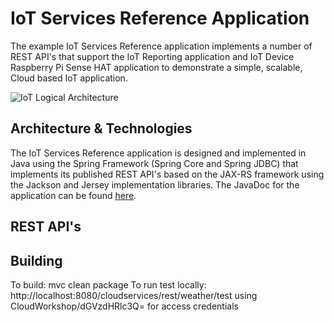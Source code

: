 **IoT Services Reference Application**
==================
The example IoT Services Reference application implements a number of REST API's that support the IoT Reporting application and IoT Device Raspberry Pi Sense HAT application to demonstrate a simple, scalable, Cloud based IoT application.

![IoT Logical Architecture](https://github.com/markreha/cloudworkshop/blob/master/sdk/docs/architecture/images/iotservices.png)

Architecture & Technologies
--------
 The IoT Services Reference application is designed and implemented in Java using the Spring Framework (Spring Core and Spring JDBC) that implements its published REST API's based on the JAX-RS framework using the Jackson and Jersey implementation libraries. The JavaDoc for the application can be found [here](https://github.com/markreha/cloudworkshop/blob/master/sdk/docs/javadoc/index.html).
 
REST API's
--------

Building
--------
To build: mvc clean package
To run test locally: http://localhost:8080/cloudservices/rest/weather/test using CloudWorkshop/dGVzdHRlc3Q= for access credentials

